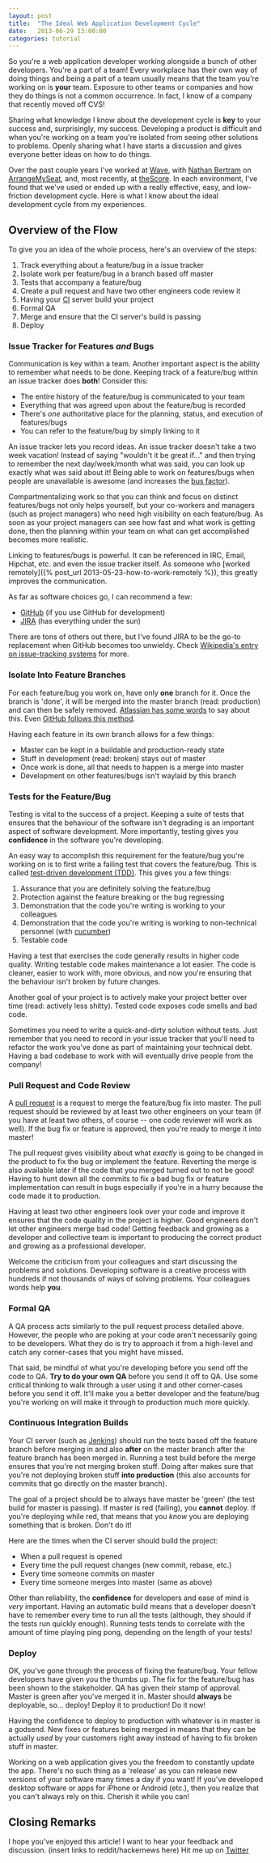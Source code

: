 ```yaml
---
layout: post
title:  "The Ideal Web Application Development Cycle"
date:   2013-06-29 13:00:00
categories: tutorial
---
```


So you're a web application developer working alongside a bunch of other developers. You're a part of a team! Every workplace has their own way of doing things and being a part of a team usually means that the team you're working on is **your** team.  Exposure to other teams or companies and how they do things is not a common occurrence. In fact, I know of a company that recently moved off CVS!

Sharing what knowledge I know about the development cycle is **key** to your success and, surprisingly, my success.  Developing a product is difficult and when you're working on a team you're isolated from seeing other solutions to problems. Openly sharing what I have starts a discussion and gives everyone better ideas on how to do things.

Over the past couple years I've worked at [Wave](https://www.waveapps.com/), with [Nathan Bertram](http://trueperspective.net/) on [ArrangeMySeat](https://arrangemyseat.com), and, most recently, at [theScore](http://www.thescore.com/). In each environment, I've found that we've used or ended up with a really effective, easy, and low-friction development cycle. Here is what I know about the ideal development cycle from my experiences.

## Overview of the Flow

To give you an idea of the whole process, here's an overview of the steps:

1. Track everything about a feature/bug in a issue tracker
2. Isolate work per feature/bug in a branch based off master
3. Tests that accompany a feature/bug
4. Create a pull request and have two other engineers code review it
5. Having your [CI](https://en.wikipedia.org/wiki/Continuous_integration) server build your project
6. Formal QA
7. Merge and ensure that the CI server's build is passing
8. Deploy

### Issue Tracker for Features *and* Bugs

Communication is key within a team. Another important aspect is the ability to remember what needs to be done. Keeping track of a feature/bug within an issue tracker does **both**! Consider this:

* The entire history of the feature/bug is communicated to your team
* Everything that was agreed upon about the feature/bug is recorded
* There's *one* authoritative place for the planning, status, and execution of features/bugs
* You can refer to the feature/bug by simply linking to it

An issue tracker lets you record ideas. An issue tracker doesn't take a two week vacation! Instead of saying "wouldn't it be great if..." and then trying to remember the next day/week/month what was said, you can look up exactly what was said about it! Being able to work on features/bugs when people are unavailable is awesome (and increases the [bus factor](http://en.wikipedia.org/wiki/Bus_factor)).

Compartmentalizing work so that you can think and focus on distinct features/bugs not only helps yourself, but your co-workers and managers (such as project managers) who need high visibility on each feature/bug. As soon as your project managers can see how fast and what work is getting done, then the planning within your team on what can get accomplished becomes more realistic.

Linking to features/bugs is powerful. It can be referenced in IRC, Email, Hipchat, etc. and even the issue tracker itself. As someone who [worked remotely]({% post_url 2013-05-23-how-to-work-remotely %}), this greatly improves the communication.

As far as software choices go, I can recommend a few:

* [GitHub](https://github.com/) (if you use GitHub for development)
* [JIRA](https://www.atlassian.com/software/jira) (has everything under the sun)

There are tons of others out there, but I've found JIRA to be the go-to replacement when GitHub becomes too unwieldy. Check [Wikipedia's entry on issue-tracking systems](http://en.wikipedia.org/wiki/Comparison_of_issue-tracking_systems) for more.

### Isolate Into Feature Branches

For each feature/bug you work on, have only **one** branch for it. Once the branch is 'done', it will be merged into the master branch (read: production) and can then be safely removed. [Atlassian has some words](http://www.atlassian.com/git/workflows#!workflow-feature-branch) to say about this. Even [GitHub follows this method](http://scottchacon.com/2011/08/31/github-flow.html).

Having each feature in its own branch allows for a few things:

* Master can be kept in a buildable and production-ready state
* Stuff in development (read: broken) stays out of master
* Once work is done, all that needs to happen  is a merge into master
* Development on other features/bugs isn't waylaid by this branch

### Tests for the Feature/Bug

Testing is vital to the success of a project. Keeping a suite of tests that ensures that the behaviour of the software isn't degrading is an important aspect of software development. More importantly, testing gives you **confidence** in the software you're developing.

An easy way to accomplish this requirement for the feature/bug you're working on is to first write a failing test that covers the feature/bug. This is called [test-driven development (TDD)](http://en.wikipedia.org/wiki/Test-driven_development). This gives you a few things:

1. Assurance that you are definitely solving the feature/bug
2. Protection against the feature breaking or the bug regressing
3. Demonstration that the code you're writing is working to your colleagues
4. Demonstration that the code you're writing is working to non-technical personnel (with [cucumber](http://cukes.info/))
5. Testable code

Having a test that exercises the code generally results in higher code quality. Writing testable code makes maintenance a lot easier. The code is cleaner, easier to work with, more obvious, and now you're ensuring that the behaviour isn't broken by future changes.

Another goal of your project is to actively make your project better over time (read: actively less shitty). Tested code exposes code smells and bad code. 

Sometimes you need to write a quick-and-dirty solution without tests. Just remember that you need to record in your issue tracker that you'll need to refactor the work you've done as part of maintaining your technical debt. Having a bad codebase to work with will eventually drive people from the company!

### Pull Request and Code Review

A [pull request](https://help.github.com/articles/using-pull-requests) is a request to merge the feature/bug fix into master.  The pull request should be reviewed by at least two other engineers on your team (if you have at least two others, of course -- one code reviewer will work as well). If the bug fix or feature is approved, then you're ready to merge it into master!

The pull request gives visibility about what *exactly* is going to be changed in the product to fix the bug or implement the feature.  Reverting the merge is also available later if the code that you merged turned out to not be good! Having to hunt down all the commits to fix a bad bug fix or feature implementation can result in bugs especially if you're in a hurry because the code made it to production.

Having at least two other engineers look over your code and improve it ensures that the code quality in the project is higher. Good engineers don't let other engineers merge bad code! Getting feedback and growing as a developer and collective team is important to producing the correct product and growing as a professional developer.

Welcome the criticism from your colleagues and start discussing the problems and solutions. Developing software is a creative process with hundreds if not thousands of ways of solving problems. Your colleagues words help **you**.

### Formal QA

A QA process acts similarly to the pull request process detailed above. However, the people who are poking at your code aren't necessarily going to be developers. What they do is try to approach it from a high-level and catch any corner-cases that you might have missed.

That said, be mindful of what you're developing before you send off the code to QA. **Try to do your own QA** before you send it off to QA. Use some critical thinking to walk through a user using it and other corner-cases before you send it off. It'll make you a better developer and the feature/bug you're working on will make it through to production much more quickly.

### Continuous Integration Builds

Your CI server (such as [Jenkins](http://jenkins-ci.org/)) should run the tests based off the feature branch before merging in and also **after** on the master branch after the feature branch has been merged in. Running a test build before the merge ensures that you're not merging broken stuff. Doing after makes sure that you're not deploying broken stuff **into production** (this also accounts for commits that go directly on the master branch).

The goal of a project should be to always have master be 'green' (the test build for master is passing). If master is red (failing), you **cannot** deploy. If you're deploying while red, that means that you *know* you are deploying something that is broken. Don't do it!

Here are the times when the CI server should build the project:

* When a pull request is opened
* Every time the pull request changes (new commit, rebase, etc.)
* Every time someone commits on master
* Every time someone merges into master (same as above)

Other than reliability, the **confidence** for developers and ease of mind is *very* important. Having an automatic build means that a developer doesn't have to remember every time to run all the tests (although, they should if the tests run quickly enough). Running tests tends to correlate with the amount of time playing ping pong, depending on the length of your tests!

### Deploy

OK, you've gone through the process of fixing the feature/bug. Your fellow developers have given you the thumbs up. The fix for the feature/bug has been shown to the stakeholder. QA has given their stamp of approval. Master is green after you've merged it in. Master should **always** be deployable, so... deploy! Deploy it to production! Do it now!

Having the confidence to deploy to production with whatever is in master is a godsend. New fixes or features being merged in means that they can be actually *used* by your customers right away instead of having to fix broken stuff in master.

Working on a web application gives you the freedom to constantly update the app. There's no such thing as a 'release' as you can release new versions of your software many times a day if you want! If you've developed desktop software or apps for iPhone or Android (etc.), then you realize that you can't always rely on this. Cherish it while you can!

## Closing Remarks

I hope you've enjoyed this article! I want to hear your feedback and discussion. (insert links to reddit/hackernews here) Hit me up on [Twitter](https://twitter.com/Nitrodist)
